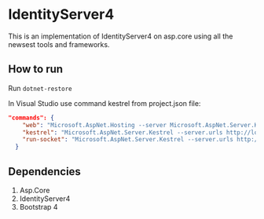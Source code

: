 # IdentityServer4

This is an implementation of IdentityServer4 on asp.core using all the newsest tools and frameworks.


## How to run

Run `dotnet-restore`


In Visual Studio use command kestrel from project.json file:
```json
"commands": {
    "web": "Microsoft.AspNet.Hosting --server Microsoft.AspNet.Server.Kestrel --server.urls http://localhost:5000;https://localhost:5001",
    "kestrel": "Microsoft.AspNet.Server.Kestrel --server.urls http://localhost:5000;https://localhost:5001",
    "run-socket": "Microsoft.AspNet.Server.Kestrel --server.urls http://unix:/tmp/kestrel-test.sock"
  }
```

## Dependencies

1. Asp.Core
2. IdentityServer4
3. Bootstrap 4
